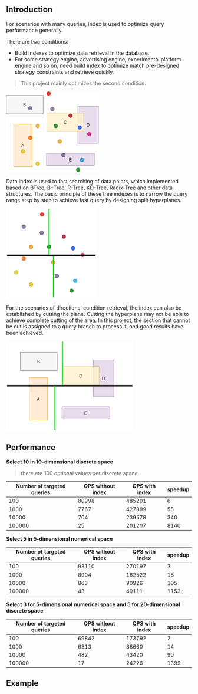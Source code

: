 ## Introduction

For scenarios with many queries, index is used to optimize query performance generally.

There are two conditions:
* Build indexes to optimize data retrieval in the database.
* For some strategy engine, advertising engine, experimental platform engine and so on, need build index to optimize match pre-designed strategy constraints and retrieve quickly.

>This project mainly optimizes the second condition.

![avatar](https://github.com/boostlearn/go-kd-segment-tree/raw/master/doc/index_common.png)

Data index is used to fast searching of data points, which implemented based on BTree, B+Tree, R-Tree, KD-Tree, Radix-Tree and other data structures.
The basic principle of these tree indexes is to narrow the query range step by step to achieve fast query by designing split hyperplanes.

![avatar](https://github.com/boostlearn/go-kd-segment-tree/raw/master/doc/point_index.png)

For the scenarios of directional condition retrieval, the index can also be established by cutting the plane.
Cutting the hyperplane may not be able to achieve complete cutting of the area. In this project, the section that cannot be cut is assigned to a query branch to process it, and good results have been achieved.

![avatar](https://github.com/boostlearn/go-kd-segment-tree/raw/master/doc/segment_index.png)

## Performance

**Select 10 in 10-dimensional discrete space**
>there are 100 optional values per discrete space

|Number of targeted queries|QPS without index|QPS with index|speedup|
|----|----|---|----|
|100|80998|485201|6|
|1000|7767|427899|55|
|10000|704|239578|340|
|100000|25|201207|8140|

**Select 5 in 5-dimensional numerical space**

|Number of targeted queries|QPS without index|QPS with index|speedup|
|----|----|---|----|
|100|93110|270197|3|
|1000|8904|162522|18|
|10000|863|90926|105|
|100000|43|49111|1153|

**Select 3 for 5-dimensional numerical space and 5 for 20-dimensional discrete space**

|Number of targeted queries|QPS without index|QPS with index|speedup|
|----|----|---|----|
|100|69842|173792|2|
|1000|6313|88660|14|
|10000|482|43420|90|
|100000|17|24226|1399|

## Example
